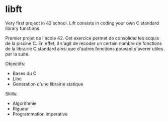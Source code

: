 # libft
Very first project in 42 school. Lift consists in coding your own C standard library functions.

Premier projet de l'ecole 42. Cet exercice permet de consolider les acquis de la piscine C.
En effet, il s'agit de recoder un certain nombre de fonctions de la librairie C standard ainsi que d'autres fonctions
pouvant s'averer utiles par la suite.

Objectifs:
- Bases du C
- Libc
- Generation d'une librairie statique

Skills:
- Algorithmie
- Rigueur
- Programmation imperative
